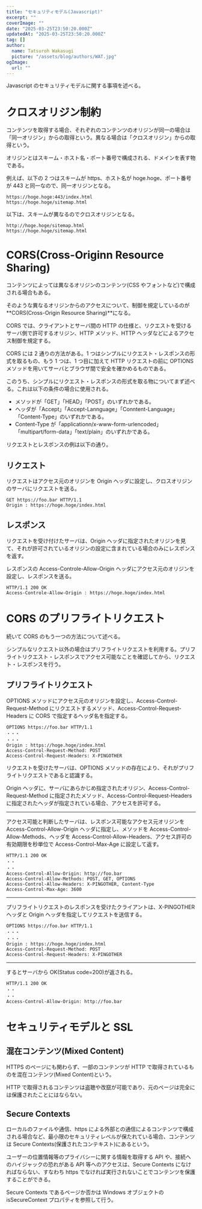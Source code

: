 ```yaml
---
title: "セキュリティモデル(Javascript)"
excerpt: ""
coverImage: ""
date: "2025-03-25T23:50:20.000Z"
updatedAt: "2025-03-25T23:50:20.000Z"
tag: []
author:
  name: Tatsuroh Wakasugi
  picture: "/assets/blog/authors/WAT.jpg"
ogImage:
  url: ""
---
```


Javascript のセキュリティモデルに関する事項を述べる。

# クロスオリジン制約

コンテンツを取得する場合、それぞれのコンテンツのオリジンが同一の場合は「同一オリジン」からの取得という。異なる場合は「クロスオリジン」からの取得という。

オリジンとはスキーム・ホスト名・ポート番号で構成される、ドメインを表す物である。

例えば、以下の 2 つはスキームが https、ホスト名が hoge.hoge、ポート番号が 443 と同一なので、同一オリジンとなる。

```
https://hoge.hoge:443/index.html
https://hoge.hoge/sitemap.html
```

以下は、スキームが異なるのでクロスオリジンとなる。

```
http://hoge.hoge/sitemap.html
https://hoge.hoge/sitemap.html
```

# CORS(Cross-Originn Resource Sharing)

コンテンツによっては異なるオリジンのコンテンツ(CSS やフォントなど)で構成される場合もある。

そのような異なるオリジンからのアクセスについて、制御を規定しているのが**CORS(Cross-Origin Resource Sharing)**になる。

CORS では、クライアントとサーバ間の HTTP の仕様と、リクエストを受けるサーバ側で許可するオリジン、HTTP メソッド、HTTP ヘッダなどによるアクセス制御を規定する。

CORS には 2 通りの方法がある。1 つはシンプルにリクエスト・レスポンスの形式を取るもの、もう 1 つは、1 つ目に加えて HTTP リクエストの前に OPTIONS メソッドを用いてサーバとブラウザ間で安全を確かめるものである。

このうち、シンプルにリクエスト・レスポンスの形式を取る物についてまず述べる。これは以下の条件の場合に使用される。

- メソッドが「GET」「HEAD」「POST」のいずれかである。
- ヘッダが「Accept」「Accept-Lannguage」「Conntent-Language」「Content-Type」のいずれかである。
- Content-Type が「applicationn/x-www-form-urlencoded」「multipart/form-data」「text/plain」のいずれかである。

リクエストとレスポンスの例は以下の通り。

## リクエスト

リクエストはアクセス元のオリジンを Origin ヘッダに設定し、クロスオリジンのサーバにリクエストを送る。

```
GET https://foo.bar HTTP/1.1
Origin : https://hoge.hoge/index.html
```

## レスポンス

リクエストを受け付けたサーバは、Origin ヘッダに指定されたオリジンを見て、それが許可されているオリジンの設定に含まれている場合のみにレスポンスを返す。

レスポンスの Access-Controle-Allow-Origin ヘッダにアクセス元のオリジンを設定し、レスポンスを送る。

```
HTTP/1.1 200 OK
Access-Controle-Allow-Origin : https://hoge.hoge/index.html
```

# CORS のプリフライトリクエスト

続いて CORS のもう一つの方法について述べる。

シンプルなリクエスト以外の場合はプリフライトリクエストを利用する。プリフライトリクエスト・レスポンスでアクセス可能なことを確認してから、リクエスト・レスポンスを行う。

## プリフライトリクエスト

OPTIONS メソッドにアクセス元のオリジンを設定し、Access-Control-Request-Method にリクエストするメソッド、Access-Control-Request-Headers に CORS で指定するヘッダ名を指定する。

```
OPTIONS https://foo.bar HTTP/1.1
・・・
・・・
Origin : https://hoge.hoge/index.html
Access-Control-Request-Method: POST
Access-Control-Request-Headers: X-PINGOTHER
```

リクエストを受けたサーバは、OPTIONS メソッドの存在により、それがプリフライトリクエストであると認識する。

Origin ヘッダに、サーバにあらかじめ指定されたオリジン、Access-Control-Request-Method に指定されたメソッド、Access-Control-Request-Headers に指定されたヘッダが指定されている場合、アクセスを許可する。

<hr>

アクセス可能と判断したサーバは、レスポンス可能なアクセス元オリジンを Access-Control-Allow-Origin ヘッダに指定し、メソッドを Access-Control-Allow-Methods、ヘッダを Access-Control-Allow-Headers、アクセス許可の有効期限を秒単位で Access-Control-Max-Age に設定して返す。

```
HTTP/1.1 200 OK
・・
・・
Access-Control-Allow-Origin: http://foo.bar
Access-Control-Allow-Methods: POST, GET, OPTIONS
Access-Control-Allow-Headers: X-PINGOTHER, Content-Type
Access-Control-Max-Age: 3600
```

<hr>

プリフライトリクエストのレスポンスを受けたクライアントは、X-PINGOTHER ヘッダと Origin ヘッダを指定してリクエストを送信する。

```
OPTIONS https://foo.bar HTTP/1.1
・・・
・・・
Origin : https://hoge.hoge/index.html
Access-Control-Request-Method: POST
Access-Control-Request-Headers: X-PINGOTHER
```

<hr>

するとサーバから OK(Status code=200)が返される。

```
HTTP/1.1 200 OK
・・
・・
Access-Control-Allow-Origin: http://foo.bar
```

# セキュリティモデルと SSL

## 混在コンテンツ(Mixed Content)

HTTPS のページにも関わらず、一部のコンテンツが HTTP で取得されているものを混在コンテンツ(Mixed Content)という。

HTTP で取得されるコンテンツは盗聴や改竄が可能であり、元のページは完全には保護されたことにはならない。

## Secure Contexts

ローカルのファイルや通信、https による外部との通信によるコンテンツで構成される場合など、最小限のセキュリティレベルが保たれている場合、コンテンツは Secure Contexts(保護されたコンテキスト)にあるという。

ユーザーの位置情報等のプライバシーに関する情報を取得する API や、接続へのハイジャックの恐れがある API 等へのアクセスは、Secure Contexts になければならない、すなわち https でなければ実行されないことでコンテンツを保護することができる。

Secure Contexts であるページか否かは Windows オブジェクトの isSecureContext プロパティを参照して行う。
